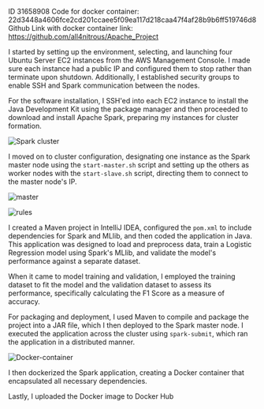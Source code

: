 ID 31658908
Code for docker container: 22d3448a4606fce2cd201ccaee5f09ea117d218caa47f4af28b9b6ff519746d8
Github Link with docker container link: https://github.com/all4nitrous/Apache_Project 

I started by setting up the environment, selecting, and launching four Ubuntu Server EC2 instances from the AWS Management Console. I made sure each instance had a public IP and configured them to stop rather than terminate upon shutdown. Additionally, I established security groups to enable SSH and Spark communication between the nodes.  

  

For the software installation, I SSH'ed into each EC2 instance to install the Java Development Kit using the package manager and then proceeded to download and install Apache Spark, preparing my instances for cluster formation. 

 ![Spark cluster](https://github.com/all4nitrous/Apache_Project/assets/114439546/af27cae5-d4d7-4c00-b5f8-1e2fd4805f1d)


  

I moved on to cluster configuration, designating one instance as the Spark master node using the `start-master.sh` script and setting up the others as worker nodes with the `start-slave.sh` script, directing them to connect to the master node's IP. 

 ![master](https://github.com/all4nitrous/Apache_Project/assets/114439546/08a2ed5f-351f-4b54-af82-87e6b990ff90)

![rules](https://github.com/all4nitrous/Apache_Project/assets/114439546/e8954483-d688-4d26-bea0-2f351ed4d3cf)

  

I created a Maven project in IntelliJ IDEA, configured the `pom.xml` to include dependencies for Spark and MLlib, and then coded the application in Java. This application was designed to load and preprocess data, train a Logistic Regression model using Spark's MLlib, and validate the model's performance against a separate dataset. 

  

When it came to model training and validation, I employed the training dataset to fit the model and the validation dataset to assess its performance, specifically calculating the F1 Score as a measure of accuracy. 

  

For packaging and deployment, I used Maven to compile and package the project into a JAR file, which I then deployed to the Spark master node. I executed the application across the cluster using `spark-submit`, which ran the application in a distributed manner. 

  ![Docker-container](https://github.com/all4nitrous/Apache_Project/assets/114439546/93647681-94fc-4e73-a1d7-99fbb5ef00f0)


I then dockerized the Spark application, creating a Docker container that encapsulated all necessary dependencies.  

  

Lastly, I uploaded the Docker image to Docker Hub 
